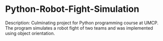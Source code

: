 # Python-Robot-Fight-Simulation

Description: Culminating project for Python programming course at UMCP. The program simulates a robot fight of two teams and was implemented using object orientation.
